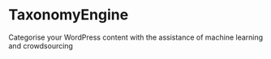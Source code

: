# TaxonomyEngine

Categorise your WordPress content with the assistance of machine learning and crowdsourcing